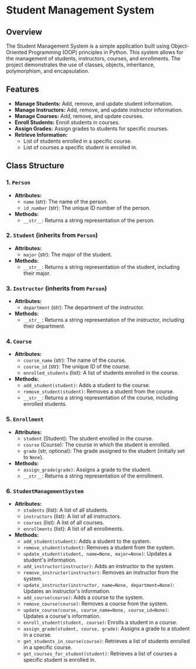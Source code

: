 
# Student Management System

## Overview

The Student Management System is a simple application built using Object-Oriented Programming (OOP) principles in Python. This system allows for the management of students, instructors, courses, and enrollments. The project demonstrates the use of classes, objects, inheritance, polymorphism, and encapsulation.

## Features

- **Manage Students:** Add, remove, and update student information.
- **Manage Instructors:** Add, remove, and update instructor information.
- **Manage Courses:** Add, remove, and update courses.
- **Enroll Students:** Enroll students in courses.
- **Assign Grades:** Assign grades to students for specific courses.
- **Retrieve Information:**
  - List of students enrolled in a specific course.
  - List of courses a specific student is enrolled in.

## Class Structure

### 1. `Person`
- **Attributes:**
  - `name` (str): The name of the person.
  - `id_number` (str): The unique ID number of the person.
- **Methods:**
  - `__str__`: Returns a string representation of the person.

### 2. `Student` (inherits from `Person`)
- **Attributes:**
  - `major` (str): The major of the student.
- **Methods:**
  - `__str__`: Returns a string representation of the student, including their major.

### 3. `Instructor` (inherits from `Person`)
- **Attributes:**
  - `department` (str): The department of the instructor.
- **Methods:**
  - `__str__`: Returns a string representation of the instructor, including their department.

### 4. `Course`
- **Attributes:**
  - `course_name` (str): The name of the course.
  - `course_id` (str): The unique ID of the course.
  - `enrolled_students` (list): A list of students enrolled in the course.
- **Methods:**
  - `add_student(student)`: Adds a student to the course.
  - `remove_student(student)`: Removes a student from the course.
  - `__str__`: Returns a string representation of the course, including enrolled students.

### 5. `Enrollment`
- **Attributes:**
  - `student` (Student): The student enrolled in the course.
  - `course` (Course): The course in which the student is enrolled.
  - `grade` (str, optional): The grade assigned to the student (initially set to `None`).
- **Methods:**
  - `assign_grade(grade)`: Assigns a grade to the student.
  - `__str__`: Returns a string representation of the enrollment.

### 6. `StudentManagementSystem`
- **Attributes:**
  - `students` (list): A list of all students.
  - `instructors` (list): A list of all instructors.
  - `courses` (list): A list of all courses.
  - `enrollments` (list): A list of all enrollments.
- **Methods:**
  - `add_student(student)`: Adds a student to the system.
  - `remove_student(student)`: Removes a student from the system.
  - `update_student(student, name=None, major=None)`: Updates a student's information.
  - `add_instructor(instructor)`: Adds an instructor to the system.
  - `remove_instructor(instructor)`: Removes an instructor from the system.
  - `update_instructor(instructor, name=None, department=None)`: Updates an instructor's information.
  - `add_course(course)`: Adds a course to the system.
  - `remove_course(course)`: Removes a course from the system.
  - `update_course(course, course_name=None, course_id=None)`: Updates a course's information.
  - `enroll_student(student, course)`: Enrolls a student in a course.
  - `assign_grade(student, course, grade)`: Assigns a grade to a student in a course.
  - `get_students_in_course(course)`: Retrieves a list of students enrolled in a specific course.
  - `get_courses_for_student(student)`: Retrieves a list of courses a specific student is enrolled in.

